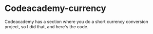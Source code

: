 # Codeacademy-currency
Codeacademy has a section where you do a short currency conversion project, so I did that, and here's the code.
